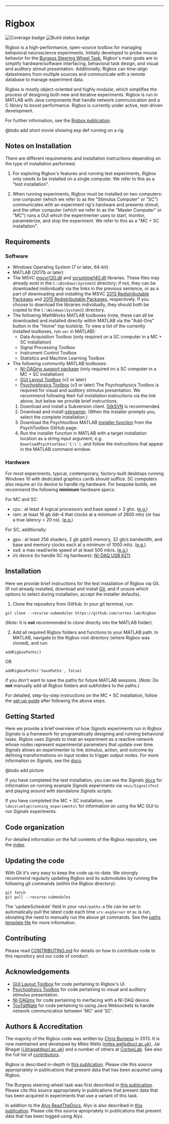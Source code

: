 ----------
# Rigbox

![Coverage badge](https://img.shields.io/endpoint.svg?url=https%3A%2F%2Fgladius.serveo.net%2Fcoverage%2Frigbox%2Fdev)
![Build status badge](https://img.shields.io/endpoint.svg?url=https%3A%2F%2Fgladius.serveo.net%2Fstatus%2Frigbox%2Fdev)

Rigbox is a high-performance, open-source toolbox for managing behavioral neuroscience experiments. Initially developed to probe mouse behavior for the [Burgess Steering Wheel Task](https://www.ucl.ac.uk/cortexlab/tools/wheel), Rigbox's main goals are to simplify hardware/software interfacing, behavioral task design, and visual and auditory stimuli presentation. Additionally, Rigbox can time-align datastreams from multiple sources and communicate with a remote database to manage experiment data.

Rigbox is mostly object-oriented and highly modular, which simplifies the process of designing both new and iterative experiments. Rigbox is run in MATLAB with Java components that handle network communication and a C library to boost performance. Rigbox is currently under active, test-driven development.

For further information, see the [Rigbox publication](https://www.biorxiv.org/content/10.1101/672204v3).

@todo add short movie showing exp def running on a rig.

## Notes on Installation

There are different requirements and installation instructions depending on the type of installation performed.

1) For exploring Rigbox's features and running test experiments, Rigbox only needs to be installed on a single computer. We refer to this as a "test installation".

2) When running experiments, Rigbox must be installed on two computers: one computer (which we refer to as the "Stimulus Computer" or "SC") communicates with an experiment rig's hardware and presents stimuli, and the other computer (which we refer to as the "Master Computer" or "MC") runs a GUI which the experimenter uses to start, monitor, parameterize, and stop the experiment. We refer to this as a "MC + SC installation".

## Requirements

### Software

* Windows Operating System (7 or later, 64-bit)
* MATLAB (2017b or later) 
* The MSVC [mscvr120.dll](https://www.dll-files.com/msvcr120.dll.html) and [vcruntime140.dll](https://www.dll-files.com/vcruntime140.dll.html) libraries. These files may already exist in the `C:\Windows\System32` directory; if not, they can be downloaded inidividually via the links in the previous sentence, or as a part of downloading and installing the MSVC [2013 Redistributable Packages](https://www.itechtics.com/microsoft-visual-c-redistributable-versions-direct-download-links/#Microsoft_Visual_C_Redistributable_2013) and [2015 Redistributable Packages](https://www.itechtics.com/microsoft-visual-c-redistributable-versions-direct-download-links/#Microsoft_Visual_C_Redistributable_2015), respectively. If you choose to download the libraries individually, they should both be copied to the `C:\Windows\System32` directory.
* The following MathWorks MATLAB toolboxes (note, these can all be downloaded and installed directly within MATLAB via the "Add-Ons" button in the "Home" top toolstrip. To view a list of the currently installed toolboxes, run `ver` in MATLAB):
    * Data Acquisition Toolbox <For using an NI DAQ> (only required on a SC computer in a MC + SC installation)
    * Signal Processing Toolbox
    * Instrument Control Toolbox
    * Statistics and Machine Learning Toolbox
* The following community MATLAB toolboxes:
    * [NI-DAQmx support package](https://uk.mathworks.com/hardware-support/nidaqmx.html) <For using an NI DAQ> (only required on a SC computer in a MC + SC installation)
    * [GUI Layout Toolbox](https://uk.mathworks.com/matlabcentral/fileexchange/47982-gui-layout-toolbox) (v2 or later)
    * [Psychophysics Toolbox](http://psychtoolbox.org/download.html#Windows) (v3 or later) The Psychophysics Toolbox is required for visual and auditory stimulus presentation. We recommend following their full installation instructions via the link above, but below we provide brief instructions. 
    1. Download and install a Subversion client. [SilkSVN](https://sliksvn.com/download/) is recommended.
	2. Download and install [gstreamer](https://gstreamer.freedesktop.org/download/). (When the installer prompts you, select the complete installation.)
	3. Download the Psychtoolbox MATLAB [installer function](https://github.com/Psychtoolbox-3/Psychtoolbox-3/blob/master/Psychtoolbox/DownloadPsychtoolbox.m) from the PsychToolbox GitHub page.
	4. Run the installer function in MATLAB with a target installation location as a string input argument, e.g. `DownloadPsychtoolbox('C:\')`, and follow the instructions that appear in the MATLAB command window.

### Hardware

For most experiments, typical, contemporary, factory-built desktops running Windows 10 with dedicated graphics cards should suffice. SC computers also require an i/o device to handle rig hardware. For bespoke builds, we recommend the following **minimum** hardware specs:

For MC and SC:
- cpu : at least 4 logical processors and base speed > 3 ghz. ([e.g.](https://ark.intel.com/content/www/us/en/ark/products/75122/intel-core-i7-4770-processor-8m-cache-up-to-3-90-ghz.html))
- ram: at least 16 gb ddr-4 that clocks at a minimum of 2600 mhz (or has a true latency < 20 ns). ([e.g.](https://www.corsair.com/uk/en/Categories/Products/Memory/VENGEANCE-LPX/p/CMK16GX4M2B3000C15))

For SC, additionally:
- gpu : at least 256 shaders, 2 gb gddr5 memory, 32 gb/s bandwidth, and base and memory clocks each at a minimum of 1000 mhz. ([e.g.](https://www.pny.com/nvidia-quadro-p400))
- ssd: a max read/write speed of at least 500 mb/s. ([e.g.](https://www.techradar.com/uk/reviews/samsung-860-evo))
- i/o device (to handle SC rig hardware): [NI-DAQ USB 6211](https://www.ni.com/en-gb/support/model.usb-6211.html)

## Installation

Here we provide brief instructions for the test installation of Rigbox via Git. (If not already installed, download and install [Git](https://git-scm.com/download/win), and if unsure which options to select during installation, accept the installer defaults).

1. Clone the repository from GitHub. In your git terminal, run:
```
git clone --recurse-submodules https://github.com/cortex-lab/Rigbox
```
(*Note*: It is **not** recommended to clone directly into the MATLAB folder).

2. Add all required Rigbox folders and functions to your MATLAB path. In MATLAB, navigate to the Rigbox root directory (where Rigbox was cloned), and run:
```
addRigboxPaths() 
```
OR
```
addRigboxPaths('SavePaths', false)
```
if you don't want to save the paths for future MATLAB sessions.
(*Note*: Do **not** manually add all Rigbox folders and subfolders to the paths.)

For detailed, step-by-step instructions on the MC + SC installation, follow the [set-up guide](https://github.com/cortex-lab/Rigbox/tree/master/docs/setup) after following the above steps.

## Getting Started

Here we provide a brief overview of how *Signals* experiments run in Rigbox. *Signals* is a framework for programatically designing and running behavioral tasks. Rigbox uses *Signals* to treat an experiment as a reactive network whose nodes represent experimental parameters that update over time. *Signals* allows an experimenter to link stimulus, action, and outcome by defining transformations on input nodes to trigger output nodes. For more information on *Signals*, see the [docs](https://github.com/cortex-lab/signals/tree/master/docs).

@todo add picture

If you have completed the test installation, you can see the *Signals* [docs](https://github.com/cortex-lab/signals/tree/master/docs) for information on running example *Signals* experiments via `+eui/SignalsTest` and playing around with standalone *Signals* scripts.

If you have completed the MC + SC installation, see `\docs\setup\running_experiments\` for information on using the MC GUI to run *Signals* experiments.

## Code organization

For detailed information on the full contents of the Rigbox repository, see the [index](https://github.com/cortex-lab/Rigbox/blob/dev/docs/html/index.html).

## Updating the code

With Git it's very easy to keep the code up-to-date. We strongly recommend regularly updating Rigbox and its submodules by running the following git commands (within the Rigbox directory):
```
git fetch
git pull --recurse-submodules
```

The 'updateSchedule' field in your `+dat/paths.m` file can be set to automatically pull the latest code each time `srv.expServer` or `mc` is run, obviating the need to manually run the above git commands. See the [paths template file](https://github.com/cortex-lab/Rigbox/blob/dev/docs/setup/paths_template.m) for more information.

## Contributing

Please read [CONTRIBUTING.md](https://github.com/cortex-lab/Rigbox/blob/dev/CONTRIBUTING.md) for details on how to contribute code to this repository and our code of conduct.

## Acknowledgements

* [GUI Layout Toolbox](https://uk.mathworks.com/matlabcentral/fileexchange/47982-gui-layout-toolbox) for code pertaining to Rigbox's UI.
* [Psychophsics Toolbox](http://psychtoolbox.org) for code pertaining to visual and auditory stimulus presentation.
* [NI-DAQmx](https://uk.mathworks.com/hardware-support/nidaqmx.html) for code pertaining to inerfacing with a NI-DAQ device.
* [TooTallNate](https://github.com/TooTallNate/Java-WebSocket) for code pertaining to using Java Websockets to handle network communication between 'MC' and 'SC'.

## Authors & Accreditation

The majority of the Rigbox code was written by [Chris Burgess](https://github.com/dendritic/) in 2013. It is now maintained and developed by Miles Wells (miles.wells@ucl.ac.uk), Jai Bhagat (j.bhagat@ucl.ac.uk) and a number of others at [CortexLab](https://www.ucl.ac.uk/cortexlab). See also the full list of [contributors](https://github.com/cortex-lab/Rigbox/graphs/contributors).

Rigbox is described in-depth in [this publication](https://www.biorxiv.org/content/10.1101/672204v3). Please cite this source appropriately in publications that present data that has been acquired using Rigbox.

The Burgess steering wheel task was first described in [this publication](https://www.ncbi.nlm.nih.gov/pubmed/28877482). Please cite this source appropriately in publications that present data that has been acquired in experiments that use a variant of this task.

In addition to the [Alyx ReadTheDocs](https://alyx.readthedocs.io/en/latest/), Alyx is also described in [this publication](https://www.biorxiv.org/content/10.1101/827873v2). Please cite this source apropriately in publications that present data that has been logged using Alyx.